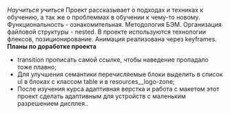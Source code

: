 *Научиться учиться*
Проект рассказывает о подходах и техниках к обучению, а так же о проблеммах в обучении к чему-то новому.
Функциональность - ознакомительная.
Методология БЭМ.
Организация файловой структуры - nested.
В проекте используются технологии флексов, позиционирование. Анимация реализована через keyframes.
**Планы по доработке проекта**
* transition прописать самой ссылке, чтобы наведение пропадало тоже плавно;
* Для улучшения семантики перечисляемые блоки выделить в список ul в блоках с классом table и в resources__logo-zone;
* После изучения курса адаптивная верстка и работа с макетом этот проект сделать адаптивным для устройств с маленьким разрешением дисплея..

